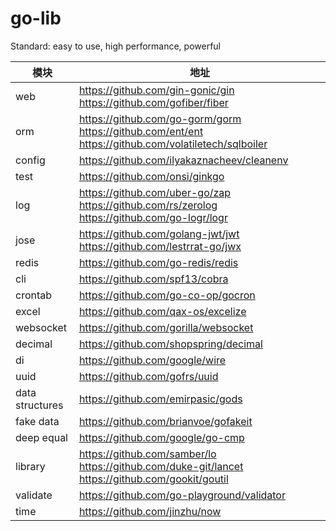 # go-lib
Standard: easy to use, high performance, powerful

| 模块 | 地址 |
| -|-|
| web | https://github.com/gin-gonic/gin https://github.com/gofiber/fiber |
| orm | https://github.com/go-gorm/gorm https://github.com/ent/ent https://github.com/volatiletech/sqlboiler |
| config | https://github.com/ilyakaznacheev/cleanenv |
| test | https://github.com/onsi/ginkgo | 
| log | https://github.com/uber-go/zap https://github.com/rs/zerolog https://github.com/go-logr/logr | 
| jose | https://github.com/golang-jwt/jwt https://github.com/lestrrat-go/jwx |
| redis | https://github.com/go-redis/redis |
| cli | https://github.com/spf13/cobra |
| crontab | https://github.com/go-co-op/gocron |
| excel | https://github.com/qax-os/excelize |
| websocket | https://github.com/gorilla/websocket |
| decimal | https://github.com/shopspring/decimal |
| di | https://github.com/google/wire |
| uuid | https://github.com/gofrs/uuid |
| data structures | https://github.com/emirpasic/gods | 
| fake data | https://github.com/brianvoe/gofakeit | 
| deep equal | https://github.com/google/go-cmp | 
| library | https://github.com/samber/lo https://github.com/duke-git/lancet https://github.com/gookit/goutil | 
| validate | https://github.com/go-playground/validator | 
| time | https://github.com/jinzhu/now | 


